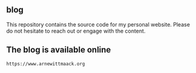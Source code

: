 ## blog
This repository contains the source code for my personal website. Please do not hesitate to reach out or engage with the content.

## The blog is available online
```url
https://www.arnewittmaack.org
```